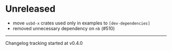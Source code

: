 # Unreleased

- move `usbd-x` crates used only in examples to `[dev-dependencies]`
- removed unnecessary dependency on `nb` (#510)

---

Changelog tracking started at v0.4.0
